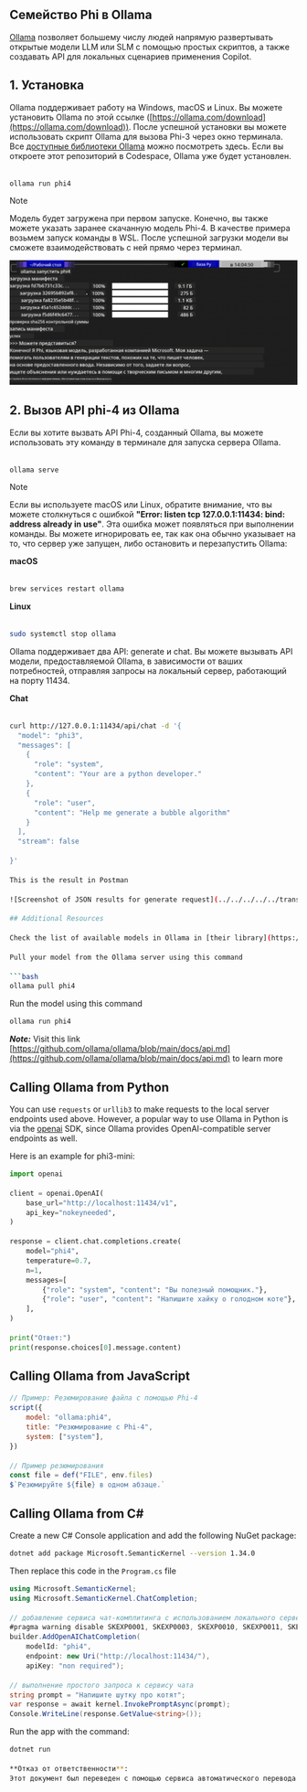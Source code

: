 <!--
CO_OP_TRANSLATOR_METADATA:
{
  "original_hash": "0b38834693bb497f96bf53f0d941f9a1",
  "translation_date": "2025-03-27T06:30:20+00:00",
  "source_file": "md\\01.Introduction\\02\\04.Ollama.md",
  "language_code": "ru"
}
-->
## Семейство Phi в Ollama

[Ollama](https://ollama.com) позволяет большему числу людей напрямую развертывать открытые модели LLM или SLM с помощью простых скриптов, а также создавать API для локальных сценариев применения Copilot.

## **1. Установка**

Ollama поддерживает работу на Windows, macOS и Linux. Вы можете установить Ollama по этой ссылке ([https://ollama.com/download](https://ollama.com/download)). После успешной установки вы можете использовать скрипт Ollama для вызова Phi-3 через окно терминала. Все [доступные библиотеки Ollama](https://ollama.com/library) можно посмотреть здесь. Если вы откроете этот репозиторий в Codespace, Ollama уже будет установлен.

```bash

ollama run phi4

```

> [!NOTE]
> Модель будет загружена при первом запуске. Конечно, вы также можете указать заранее скачанную модель Phi-4. В качестве примера возьмем запуск команды в WSL. После успешной загрузки модели вы сможете взаимодействовать с ней прямо через терминал.

![run](../../../../../translated_images/ollama_run.b0be611de61f3bb3b42e22205cedf6714b0335ba9288e71d985bf9024f3c20f5.ru.png)

## **2. Вызов API phi-4 из Ollama**

Если вы хотите вызвать API Phi-4, созданный Ollama, вы можете использовать эту команду в терминале для запуска сервера Ollama.

```bash

ollama serve

```

> [!NOTE]
> Если вы используете macOS или Linux, обратите внимание, что вы можете столкнуться с ошибкой **"Error: listen tcp 127.0.0.1:11434: bind: address already in use"**. Эта ошибка может появляться при выполнении команды. Вы можете игнорировать ее, так как она обычно указывает на то, что сервер уже запущен, либо остановить и перезапустить Ollama:

**macOS**

```bash

brew services restart ollama

```

**Linux**

```bash

sudo systemctl stop ollama

```

Ollama поддерживает два API: generate и chat. Вы можете вызывать API модели, предоставляемой Ollama, в зависимости от ваших потребностей, отправляя запросы на локальный сервер, работающий на порту 11434.

**Chat**

```bash

curl http://127.0.0.1:11434/api/chat -d '{
  "model": "phi3",
  "messages": [
    {
      "role": "system",
      "content": "Your are a python developer."
    },
    {
      "role": "user",
      "content": "Help me generate a bubble algorithm"
    }
  ],
  "stream": false
  
}'

This is the result in Postman

![Screenshot of JSON results for generate request](../../../../../translated_images/ollama_gen.bd58ab69d4004826e8cd31e17a3c59840df127b0a30ac9bb38325ac58c74caa5.ru.png)

## Additional Resources

Check the list of available models in Ollama in [their library](https://ollama.com/library).

Pull your model from the Ollama server using this command

```bash
ollama pull phi4
```

Run the model using this command

```bash
ollama run phi4
```

***Note:*** Visit this link [https://github.com/ollama/ollama/blob/main/docs/api.md](https://github.com/ollama/ollama/blob/main/docs/api.md) to learn more

## Calling Ollama from Python

You can use `requests` or `urllib3` to make requests to the local server endpoints used above. However, a popular way to use Ollama in Python is via the [openai](https://pypi.org/project/openai/) SDK, since Ollama provides OpenAI-compatible server endpoints as well.

Here is an example for phi3-mini:

```python
import openai

client = openai.OpenAI(
    base_url="http://localhost:11434/v1",
    api_key="nokeyneeded",
)

response = client.chat.completions.create(
    model="phi4",
    temperature=0.7,
    n=1,
    messages=[
        {"role": "system", "content": "Вы полезный помощник."},
        {"role": "user", "content": "Напишите хайку о голодном коте"},
    ],
)

print("Ответ:")
print(response.choices[0].message.content)
```

## Calling Ollama from JavaScript 

```javascript
// Пример: Резюмирование файла с помощью Phi-4
script({
    model: "ollama:phi4",
    title: "Резюмирование с Phi-4",
    system: ["system"],
})

// Пример резюмирования
const file = def("FILE", env.files)
$`Резюмируйте ${file} в одном абзаце.`
```

## Calling Ollama from C#

Create a new C# Console application and add the following NuGet package:

```bash
dotnet add package Microsoft.SemanticKernel --version 1.34.0
```

Then replace this code in the `Program.cs` file

```csharp
using Microsoft.SemanticKernel;
using Microsoft.SemanticKernel.ChatCompletion;

// добавление сервиса чат-комплитинга с использованием локального сервера Ollama
#pragma warning disable SKEXP0001, SKEXP0003, SKEXP0010, SKEXP0011, SKEXP0050, SKEXP0052
builder.AddOpenAIChatCompletion(
    modelId: "phi4",
    endpoint: new Uri("http://localhost:11434/"),
    apiKey: "non required");

// выполнение простого запроса к сервису чата
string prompt = "Напишите шутку про котят";
var response = await kernel.InvokePromptAsync(prompt);
Console.WriteLine(response.GetValue<string>());
```

Run the app with the command:

```bash
dotnet run

**Отказ от ответственности**:  
Этот документ был переведен с помощью сервиса автоматического перевода [Co-op Translator](https://github.com/Azure/co-op-translator). Хотя мы стремимся к точности, имейте в виду, что автоматические переводы могут содержать ошибки или неточности. Оригинальный документ на его исходном языке следует считать авторитетным источником. Для получения критически важной информации рекомендуется профессиональный перевод человеком. Мы не несем ответственности за недоразумения или неправильные интерпретации, возникшие в результате использования данного перевода.